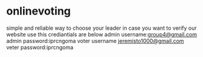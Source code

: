 # onlinevoting
simple and reliable way to choose your leader
in case you want to verify our website use this crediantials are below
admin username:group4@gmail.com
admin password:iprcngoma
voter username jeremisto1000@gmail.com
veter password:iprcngoma
